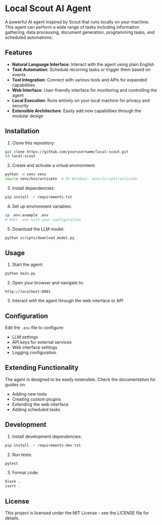 # Local Scout AI Agent

A powerful AI agent inspired by Scout that runs locally on your machine. This agent can perform a wide range of tasks including information gathering, data processing, document generation, programming tasks, and scheduled automations.

## Features

- **Natural Language Interface**: Interact with the agent using plain English
- **Task Automation**: Schedule recurring tasks or trigger them based on events
- **Tool Integration**: Connect with various tools and APIs for expanded capabilities
- **Web Interface**: User-friendly interface for monitoring and controlling the agent
- **Local Execution**: Runs entirely on your local machine for privacy and security
- **Extensible Architecture**: Easily add new capabilities through the modular design

## Installation

1. Clone this repository:
```bash
git clone https://github.com/yourusername/local-scout.git
cd local-scout
```

2. Create and activate a virtual environment:
```bash
python -m venv venv
source venv/bin/activate  # On Windows: venv\Scripts\activate
```

3. Install dependencies:
```bash
pip install -r requirements.txt
```

4. Set up environment variables:
```bash
cp .env.example .env
# Edit .env with your configuration
```

5. Download the LLM model:
```bash
python scripts/download_model.py
```

## Usage

1. Start the agent:
```bash
python main.py
```

2. Open your browser and navigate to:
```
http://localhost:8001
```

3. Interact with the agent through the web interface or API

## Configuration

Edit the `.env` file to configure:
- LLM settings
- API keys for external services
- Web interface settings
- Logging configuration

## Extending Functionality

The agent is designed to be easily extensible. Check the documentation for guides on:
- Adding new tools
- Creating custom plugins
- Extending the web interface
- Adding scheduled tasks

## Development

1. Install development dependencies:
```bash
pip install -r requirements-dev.txt
```

2. Run tests:
```bash
pytest
```

3. Format code:
```bash
black .
isort .
```

## License

This project is licensed under the MIT License - see the LICENSE file for details.